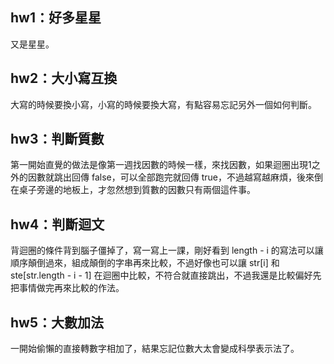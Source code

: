 ## hw1：好多星星
又是星星。

## hw2：大小寫互換
大寫的時候要換小寫，小寫的時候要換大寫，有點容易忘記另外一個如何判斷。

## hw3：判斷質數
第一開始直覺的做法是像第一週找因數的時候一樣，來找因數，如果迴圈出現1之外的因數就跳出回傳 false，可以全部跑完就回傳 true，不過越寫越麻煩，後來倒在桌子旁邊的地板上，才忽然想到質數的因數只有兩個這件事。

## hw4：判斷迴文
背迴圈的條件背到腦子僵掉了，寫一寫上一課，剛好看到 length - i 的寫法可以讓順序顛倒過來，組成顛倒的字串再來比較，不過好像也可以讓 str[i] 和 ste[str.length - i - 1] 在迴圈中比較，不符合就直接跳出，不過我還是比較偏好先把事情做完再來比較的作法。

## hw5：大數加法
一開始偷懶的直接轉數字相加了，結果忘記位數大太會變成科學表示法了。